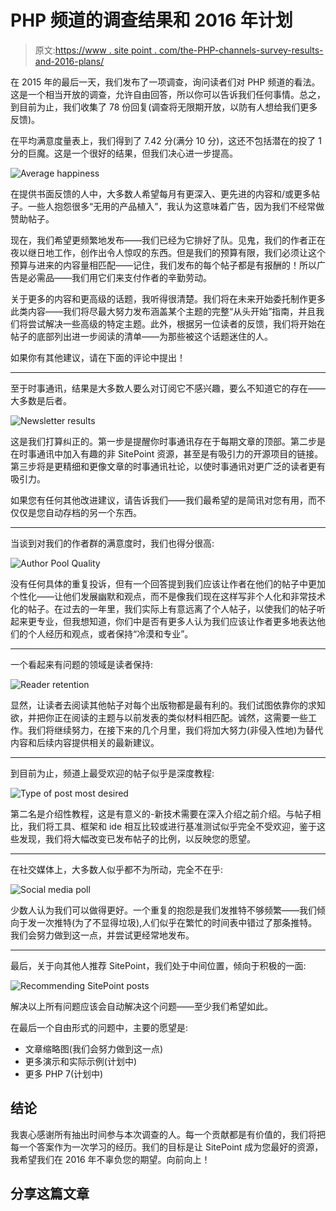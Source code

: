 # PHP 频道的调查结果和 2016 年计划

> 原文:[https://www . site point . com/the-PHP-channels-survey-results-and-2016-plans/](https://www.sitepoint.com/the-php-channels-survey-results-and-2016-plans/)

在 2015 年的最后一天，我们发布了一项调查，询问读者们对 PHP 频道的看法。这是一个相当开放的调查，允许自由回答，所以你可以告诉我们任何事情。总之，到目前为止，我们收集了 78 份回复(调查将无限期开放，以防有人想给我们更多反馈)。

在平均满意度量表上，我们得到了 7.42 分(满分 10 分)，这还不包括潜在的投了 1 分的巨魔。这是一个很好的结果，但我们决心进一步提高。

![Average happiness](../Images/985d7dff5ffbc73c1a802887361f8d9e.png)

在提供书面反馈的人中，大多数人希望每月有更深入、更先进的内容和/或更多帖子。一些人抱怨很多“无用的产品植入”，我认为这意味着广告，因为我们不经常做赞助帖子。

现在，我们希望更频繁地发布——我们已经为它排好了队。见鬼，我们的作者正在夜以继日地工作，创作出令人惊叹的东西。但是我们的预算有限，我们必须让这个预算与进来的内容量相匹配——记住，我们发布的每个帖子都是有报酬的！所以广告是必需品——我们用它们来支付作者的辛勤劳动。

关于更多的内容和更高级的话题，我听得很清楚。我们将在未来开始委托制作更多此类内容——我们将尽最大努力发布涵盖某个主题的完整“从头开始”指南，并且我们将尝试解决一些高级的特定主题。此外，根据另一位读者的反馈，我们将开始在帖子的底部列出进一步阅读的清单——为那些被这个话题迷住的人。

如果你有其他建议，请在下面的评论中提出！

* * *

至于时事通讯，结果是大多数人要么对订阅它不感兴趣，要么不知道它的存在——大多数是后者。

![Newsletter results](../Images/2614854e68ede1175818a76afae3eb39.png)

这是我们打算纠正的。第一步是提醒你时事通讯存在于每期文章的顶部。第二步是在时事通讯中加入有趣的非 SitePoint 资源，甚至是有吸引力的开源项目的链接。第三步将是更精细和更像文章的时事通讯社论，以使时事通讯对更广泛的读者更有吸引力。

如果您有任何其他改进建议，请告诉我们——我们最希望的是简讯对您有用，而不仅仅是您自动存档的另一个东西。

* * *

当谈到对我们的作者群的满意度时，我们也得分很高:

![Author Pool Quality](../Images/b0b849397bc77cb8e89620b5f0f7c37e.png)

没有任何具体的重复投诉，但有一个回答提到我们应该让作者在他们的帖子中更加个性化——让他们发展幽默和观点，而不是像我们现在这样写非个人化和非常技术化的帖子。在过去的一年里，我们实际上有意远离了个人帖子，以使我们的帖子听起来更专业，但我想知道，你们中是否有更多人认为我们应该让作者更多地表达他们的个人经历和观点，或者保持“冷漠和专业”。

* * *

一个看起来有问题的领域是读者保持:

![Reader retention](../Images/dee1fef52190a938f587c8d8ad2dcb8c.png)

显然，让读者去阅读其他帖子对每个出版物都是最有利的。我们试图依靠你的求知欲，并把你正在阅读的主题与以前发表的类似材料相匹配。诚然，这需要一些工作。我们将继续努力，在接下来的几个月里，我们将加大努力(非侵入性地)为替代内容和后续内容提供相关的最新建议。

* * *

到目前为止，频道上最受欢迎的帖子似乎是深度教程:

![Type of post most desired](../Images/66e1fbd22fbd0b4da0279bcf4568f7df.png)

第二名是介绍性教程，这是有意义的-新技术需要在深入介绍之前介绍。与帖子相比，我们将工具、框架和 ide 相互比较或进行基准测试似乎完全不受欢迎，鉴于这些发现，我们将大幅改变已发布帖子的比例，以反映您的愿望。

* * *

在社交媒体上，大多数人似乎都不为所动，完全不在乎:

![Social media poll](../Images/6cec94c389b4b62992fec5de3123dcf3.png)

少数人认为我们可以做得更好。一个重复的抱怨是我们发推特不够频繁——我们倾向于发一次推特(为了不显得垃圾),人们似乎在繁忙的时间表中错过了那条推特。我们会努力做到这一点，并尝试更经常地发布。

* * *

最后，关于向其他人推荐 SitePoint，我们处于中间位置，倾向于积极的一面:

![Recommending SitePoint posts](../Images/2d0b03117f1f032c9303e51d1a1e820e.png)

解决以上所有问题应该会自动解决这个问题——至少我们希望如此。

在最后一个自由形式的问题中，主要的愿望是:

*   文章缩略图(我们会努力做到这一点)
*   更多演示和实际示例(计划中)
*   更多 PHP 7(计划中)

## 结论

我衷心感谢所有抽出时间参与本次调查的人。每一个贡献都是有价值的，我们将把每一个答案作为一次学习的经历。我们的目标是让 SitePoint 成为您最好的资源，我希望我们在 2016 年不辜负您的期望。向前向上！

## 分享这篇文章
